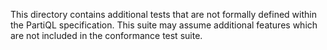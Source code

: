 This directory contains additional tests that are not formally defined within the PartiQL specification. This suite may assume additional features which are not included in the conformance test suite.
